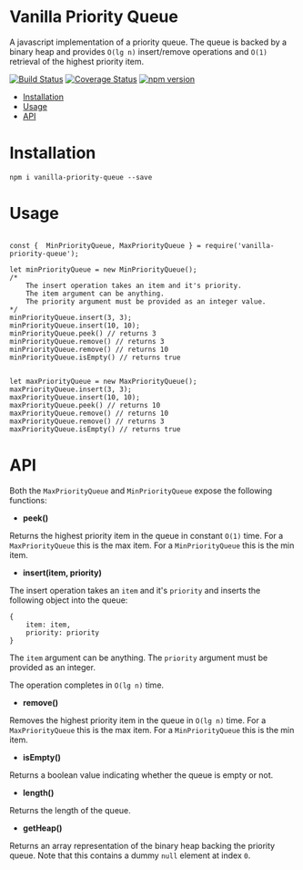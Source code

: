 # Vanilla Priority Queue

A javascript implementation of a priority queue. The queue is backed by a binary heap and provides ```O(lg n)``` insert/remove operations and ```O(1)``` retrieval of the highest priority item.

[![Build Status](https://travis-ci.com/leekevinyg/js-priority-queue.svg?branch=master)](https://travis-ci.com/leekevinyg/js-priority-queue)
[![Coverage Status](https://coveralls.io/repos/github/leekevinyg/js-priority-queue/badge.svg)](https://coveralls.io/github/leekevinyg/js-priority-queue)
[![npm version](https://badge.fury.io/js/vanilla-priority-queue.svg)](https://badge.fury.io/js/vanilla-priority-queue)

- <a href="#Installation">Installation</a>
- <a href="#Usage">Usage</a>
- <a href="#API">API</a>

<a name="Installation"></a>
# Installation

```npm i vanilla-priority-queue --save```

<a name="Usage"></a>
# Usage

```

const {  MinPriorityQueue, MaxPriorityQueue } = require('vanilla-priority-queue');

let minPriorityQueue = new MinPriorityQueue();
/*
    The insert operation takes an item and it's priority.
    The item argument can be anything.
    The priority argument must be provided as an integer value.
*/
minPriorityQueue.insert(3, 3);
minPriorityQueue.insert(10, 10);
minPriorityQueue.peek() // returns 3
minPriorityQueue.remove() // returns 3
minPriorityQueue.remove() // returns 10
minPriorityQueue.isEmpty() // returns true


let maxPriorityQueue = new MaxPriorityQueue();
maxPriorityQueue.insert(3, 3);
maxPriorityQueue.insert(10, 10);
maxPriorityQueue.peek() // returns 10
maxPriorityQueue.remove() // returns 10
maxPriorityQueue.remove() // returns 3
maxPriorityQueue.isEmpty() // returns true

```

<a name="API"></a>
# API

Both the ```MaxPriorityQueue``` and ```MinPriorityQueue``` expose the following functions:

* **peek()**

Returns the highest priority item in the queue in constant ```O(1)``` time. For a ```MaxPriorityQueue``` this is the max item. For a ```MinPriorityQueue``` this is the min item.

* **insert(item, priority)**

The insert operation takes an ```item``` and it's ```priority``` and inserts the following object into the queue:

``` 
{
    item: item, 
    priority: priority
} 
```

The ```item``` argument can be anything.
The ```priority``` argument must be provided as an integer.

The operation completes in ```O(lg n)``` time.

* **remove()**

Removes the highest priority item in the queue in ```O(lg n)``` time. For a ```MaxPriorityQueue``` this is the max item. For a ```MinPriorityQueue``` this is the min item. 

* **isEmpty()**

Returns a boolean value indicating whether the queue is empty or not.

* **length()**

Returns the length of the queue.

* **getHeap()**

Returns an array representation of the binary heap backing the priority queue. Note that this contains a dummy ```null``` element at index ```0```.
